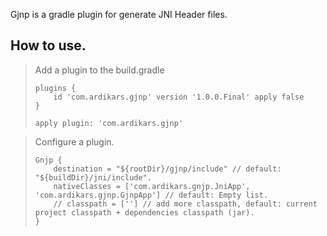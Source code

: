 Gjnp is a gradle plugin for generate JNI Header files.


## How to use.

> Add a plugin to the build.gradle
>
> ```
> plugins {
>     id 'com.ardikars.gjnp' version '1.0.0.Final' apply false
> }
>
> apply plugin: 'com.ardikars.gjnp' 
>
> ```

> Configure a plugin.
> 
>
> ```
> Gnjp {
>     destination = "${rootDir}/gjnp/include" // default: "${buildDir}/jni/include". 
>     nativeClasses = ['com.ardikars.gnjp.JniApp', 'com.ardikars.gjnp.GjnpApp'] // default: Empty list.
>     // classpath = [''] // add more classpath, default: current project classpath + dependencies classpath (jar).
> }
>```


